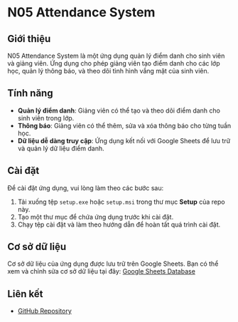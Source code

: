 # N05 Attendance System

## Giới thiệu

N05 Attendance System là một ứng dụng quản lý điểm danh cho sinh viên và giảng viên. Ứng dụng cho phép giảng viên tạo điểm danh cho các lớp học, quản lý thông báo, và theo dõi tình hình vắng mặt của sinh viên.

## Tính năng

-   **Quản lý điểm danh**: Giảng viên có thể tạo và theo dõi điểm danh cho sinh viên trong lớp.
-   **Thông báo**: Giảng viên có thể thêm, sửa và xóa thông báo cho từng tuần học.
-   **Dữ liệu dễ dàng truy cập**: Ứng dụng kết nối với Google Sheets để lưu trữ và quản lý dữ liệu điểm danh.

## Cài đặt

Để cài đặt ứng dụng, vui lòng làm theo các bước sau:

1. Tải xuống tệp `setup.exe` hoặc `setup.msi` trong thư mục **Setup** của repo này.
2. Tạo một thư mục để chứa ứng dụng trước khi cài đặt.
3. Chạy tệp cài đặt và làm theo hướng dẫn để hoàn tất quá trình cài đặt.

## Cơ sở dữ liệu

Cơ sở dữ liệu của ứng dụng được lưu trữ trên Google Sheets. Bạn có thể xem và chỉnh sửa cơ sở dữ liệu tại đây: [Google Sheets Database](https://docs.google.com/spreadsheets/d/1bTyUFW5CplUfh_TW1dg6HEiZzwgQJgnzLMk8eUmk4-k/edit?usp=sharing)

## Liên kết

-   [GitHub Repository](https://github.com/htrnguyen/N05_Attendance_System.git)
